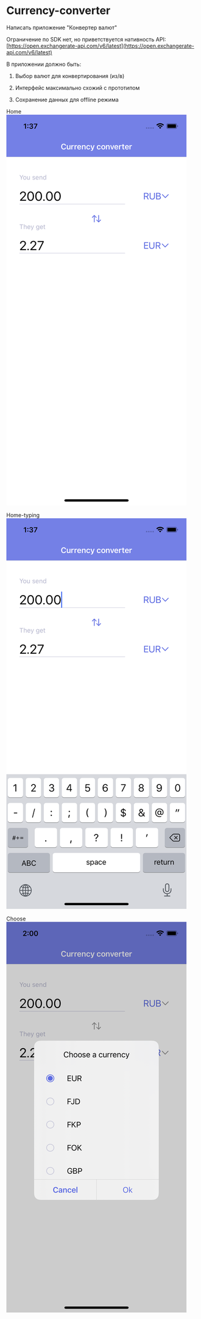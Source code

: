 # Currency-converter

Написать приложение "Конвертер валют"

Ограничение по SDK нет, но приветствуется нативность
API: [https://open.exchangerate-api.com/v6/latest](https://open.exchangerate-api.com/v6/latest)

В приложении должно быть:
1) Выбор валют для конвертирования (из/в)

2) Интерфейс максимально схожий с прототипом

3) Сохранение данных для offline режима

Home
![alt text](https://github.com/Vaair/Currency-converter/blob/main/Home.png)

Home-typing
![alt text](https://github.com/Vaair/Currency-converter/blob/main/Home-typing.png)

Choose
![alt text](https://github.com/Vaair/Currency-converter/blob/main/Choose.png)
